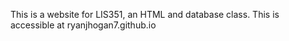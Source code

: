 This is a website for LIS351, an HTML and database class. This is accessible at ryanjhogan7.github.io
